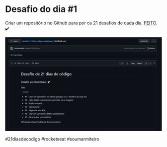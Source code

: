 # Desafio do dia #1

Criar um repositório no Github para por os 21 desafios de cada dia.  <a href="https://lucyanovidio.github.io/desafio-21-dias-codigo-rocketseat/dia-1">FEITO</a>. ✔️

<img src="Desafio 1.png" />

#21diasdecodigo #rocketseat #soumarmiteiro

